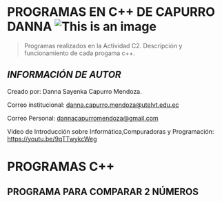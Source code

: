 # PROGRAMAS EN C++ DE CAPURRO DANNA                   ![This is an image](https://user-images.githubusercontent.com/101121335/169904579-bcb7173e-f635-4a2d-bc73-d7bded221274.png)
>Programas realizados en la Actividad C2. Descripción y funcionamiento de cada progama c++.


## ***INFORMACIÓN DE AUTOR*** 


Creado por: Danna Sayenka Capurro Mendoza.

Correo institucional: danna.capurro.mendoza@utelvt.edu.ec

Correo Personal: dannacapurromendoza@gmail.com

Video de Introducción sobre Informática,Compuradoras y Programación: https://youtu.be/9qTTwykcWeg  

# **PROGRAMAS C++**
## **PROGRAMA PARA COMPARAR 2 NÚMEROS**

